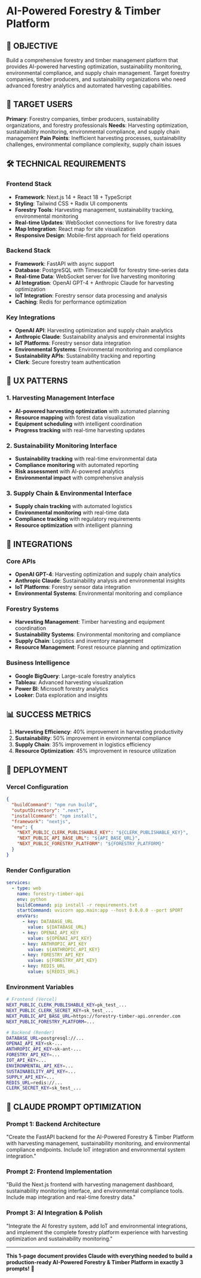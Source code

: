 # AI-Powered Forestry & Timber Platform

## 🎯 OBJECTIVE
Build a comprehensive forestry and timber management platform that provides AI-powered harvesting optimization, sustainability monitoring, environmental compliance, and supply chain management. Target forestry companies, timber producers, and sustainability organizations who need advanced forestry analytics and automated harvesting capabilities.

## 👥 TARGET USERS
**Primary**: Forestry companies, timber producers, sustainability organizations, and forestry professionals
**Needs**: Harvesting optimization, sustainability monitoring, environmental compliance, and supply chain management
**Pain Points**: Inefficient harvesting processes, sustainability challenges, environmental compliance complexity, supply chain issues

## 🛠️ TECHNICAL REQUIREMENTS

### Frontend Stack
- **Framework**: Next.js 14 + React 18 + TypeScript
- **Styling**: Tailwind CSS + Radix UI components
- **Forestry Tools**: Harvesting management, sustainability tracking, environmental monitoring
- **Real-time Updates**: WebSocket connections for live forestry data
- **Map Integration**: React map for site visualization
- **Responsive Design**: Mobile-first approach for field operations

### Backend Stack
- **Framework**: FastAPI with async support
- **Database**: PostgreSQL with TimescaleDB for forestry time-series data
- **Real-time Data**: WebSocket server for live harvesting monitoring
- **AI Integration**: OpenAI GPT-4 + Anthropic Claude for harvesting optimization
- **IoT Integration**: Forestry sensor data processing and analysis
- **Caching**: Redis for performance optimization

### Key Integrations
- **OpenAI API**: Harvesting optimization and supply chain analytics
- **Anthropic Claude**: Sustainability analysis and environmental insights
- **IoT Platforms**: Forestry sensor data integration
- **Environmental Systems**: Environmental monitoring and compliance
- **Sustainability APIs**: Sustainability tracking and reporting
- **Clerk**: Secure forestry team authentication

## 🎨 UX PATTERNS

### 1. Harvesting Management Interface
- **AI-powered harvesting optimization** with automated planning
- **Resource mapping** with forest data visualization
- **Equipment scheduling** with intelligent coordination
- **Progress tracking** with real-time harvesting updates

### 2. Sustainability Monitoring Interface
- **Sustainability tracking** with real-time environmental data
- **Compliance monitoring** with automated reporting
- **Risk assessment** with AI-powered analytics
- **Environmental impact** with comprehensive analysis

### 3. Supply Chain & Environmental Interface
- **Supply chain tracking** with automated logistics
- **Environmental monitoring** with real-time data
- **Compliance tracking** with regulatory requirements
- **Resource optimization** with intelligent planning

## 🔗 INTEGRATIONS

### Core APIs
- **OpenAI GPT-4**: Harvesting optimization and supply chain analytics
- **Anthropic Claude**: Sustainability analysis and environmental insights
- **IoT Platforms**: Forestry sensor data integration
- **Environmental Systems**: Environmental monitoring and compliance

### Forestry Systems
- **Harvesting Management**: Timber harvesting and equipment coordination
- **Sustainability Systems**: Environmental monitoring and compliance
- **Supply Chain**: Logistics and inventory management
- **Resource Management**: Forest resource planning and optimization

### Business Intelligence
- **Google BigQuery**: Large-scale forestry analytics
- **Tableau**: Advanced harvesting visualization
- **Power BI**: Microsoft forestry analytics
- **Looker**: Data exploration and insights

## 📊 SUCCESS METRICS
1. **Harvesting Efficiency**: 40% improvement in harvesting productivity
2. **Sustainability**: 50% improvement in environmental compliance
3. **Supply Chain**: 35% improvement in logistics efficiency
4. **Resource Optimization**: 45% improvement in resource utilization

## 🚀 DEPLOYMENT

### Vercel Configuration
```json
{
  "buildCommand": "npm run build",
  "outputDirectory": ".next",
  "installCommand": "npm install",
  "framework": "nextjs",
  "env": {
    "NEXT_PUBLIC_CLERK_PUBLISHABLE_KEY": "${CLERK_PUBLISHABLE_KEY}",
    "NEXT_PUBLIC_API_BASE_URL": "${API_BASE_URL}",
    "NEXT_PUBLIC_FORESTRY_PLATFORM": "${FORESTRY_PLATFORM}"
  }
}
```

### Render Configuration
```yaml
services:
  - type: web
    name: forestry-timber-api
    env: python
    buildCommand: pip install -r requirements.txt
    startCommand: uvicorn app.main:app --host 0.0.0.0 --port $PORT
    envVars:
      - key: DATABASE_URL
        value: ${DATABASE_URL}
      - key: OPENAI_API_KEY
        value: ${OPENAI_API_KEY}
      - key: ANTHROPIC_API_KEY
        value: ${ANTHROPIC_API_KEY}
      - key: FORESTRY_API_KEY
        value: ${FORESTRY_API_KEY}
      - key: REDIS_URL
        value: ${REDIS_URL}
```

### Environment Variables
```bash
# Frontend (Vercel)
NEXT_PUBLIC_CLERK_PUBLISHABLE_KEY=pk_test_...
NEXT_PUBLIC_CLERK_SECRET_KEY=sk_test_...
NEXT_PUBLIC_API_BASE_URL=https://forestry-timber-api.onrender.com
NEXT_PUBLIC_FORESTRY_PLATFORM=...

# Backend (Render)
DATABASE_URL=postgresql://...
OPENAI_API_KEY=sk-...
ANTHROPIC_API_KEY=sk-ant-...
FORESTRY_API_KEY=...
IOT_API_KEY=...
ENVIRONMENTAL_API_KEY=...
SUSTAINABILITY_API_KEY=...
SUPPLY_API_KEY=...
REDIS_URL=redis://...
CLERK_SECRET_KEY=sk_test_...
```

## 🎯 CLAUDE PROMPT OPTIMIZATION

### Prompt 1: Backend Architecture
"Create the FastAPI backend for the AI-Powered Forestry & Timber Platform with harvesting management, sustainability monitoring, and environmental compliance endpoints. Include IoT integration and environmental system integration."

### Prompt 2: Frontend Implementation
"Build the Next.js frontend with harvesting management dashboard, sustainability monitoring interface, and environmental compliance tools. Include map integration and real-time forestry data."

### Prompt 3: AI Integration & Polish
"Integrate the AI forestry system, add IoT and environmental integrations, and implement the complete forestry platform experience with harvesting optimization and sustainability monitoring."

---

**This 1-page document provides Claude with everything needed to build a production-ready AI-Powered Forestry & Timber Platform in exactly 3 prompts!** 🚀
